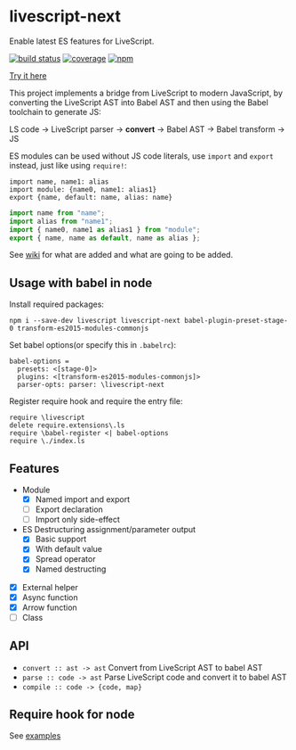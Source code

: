 # livescript-next

Enable latest ES features for LiveScript.

[![build status](https://github.com/dk00/livescript-next/workflows/build/badge.svg)](https://github.com/dk00/livescript-next/actions)
[![coverage](https://codecov.io/gh/dk00/livescript-next/branch/master/graph/badge.svg)](https://codecov.io/gh/dk00/livescript-next)
[![npm](https://img.shields.io/npm/v/livescript-next.svg)](https://www.npmjs.com/package/livescript-next)

[Try it here](//lsn.netlify.com)

This project implements a bridge from LiveScript to modern JavaScript, by converting the LiveScript AST into Babel AST and then using the Babel toolchain to generate JS:

LS code -> LiveScript parser -> **convert** -> Babel AST -> Babel transform -> JS

ES modules can be used without JS code literals, use `import` and `export` instead, just like using `require!`:

```ls
import name, name1: alias
import module: {name0, name1: alias1}
export {name, default: name, alias: name}
```

```js
import name from "name";
import alias from "name1";
import { name0, name1 as alias1 } from "module";
export { name, name as default, name as alias };
```

See [wiki](//github.com/dk00/livescript-next/wiki) for what are added and what are going to be added.

## Usage with babel in node

Install required packages:

```
npm i --save-dev livescript livescript-next babel-plugin-preset-stage-0 transform-es2015-modules-commonjs
```

Set babel options(or specify this in `.babelrc`):

```ls
babel-options =
  presets: <[stage-0]>
  plugins: <[transform-es2015-modules-commonjs]>
  parser-opts: parser: \livescript-next
```

Register require hook and require the entry file:

```ls
require \livescript
delete require.extensions\.ls
require \babel-register <| babel-options
require \./index.ls
```

## Features

- Module
  - [x] Named import and export
  - [ ] Export declaration
  - [ ] Import only side-effect
- ES Destructuring assignment/parameter output
  - [x] Basic support
  - [x] With default value
  - [x] Spread operator
  - [x] Named destructing
- [x] External helper
- [x] Async function
- [x] Arrow function
- [ ] Class

## API

- `convert :: ast -> ast`
  Convert from LiveScript AST to babel AST
- `parse :: code -> ast`
  Parse LiveScript code and convert it to babel AST
- `compile :: code -> {code, map}`

## Require hook for node

See [examples](/examples)
